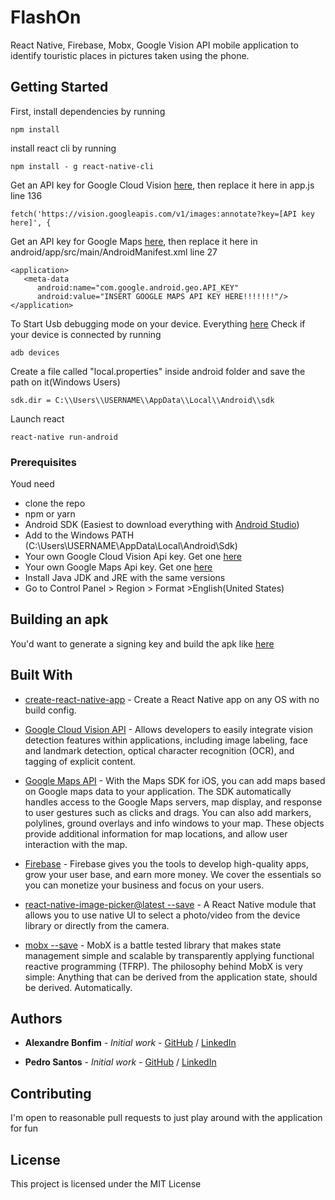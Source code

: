 # FlashOn

React Native, Firebase, Mobx, Google Vision API mobile application to identify touristic places in pictures taken using the phone.

## Getting Started

First, install dependencies by running
```
npm install
```
install react cli by running
```
npm install - g react-native-cli
```
Get an API key for Google Cloud Vision [here](https://console.cloud.google.com/apis/credentials), then replace it here in app.js line 136
```
fetch('https://vision.googleapis.com/v1/images:annotate?key=[API key here]', {
```
Get an API key for Google Maps [here](https://developers.google.com/maps/documentation/ios-sdk/get-api-key), then replace it here in android/app/src/main/AndroidManifest.xml line 27
```
<application>
   <meta-data
      android:name="com.google.android.geo.API_KEY"
      android:value="INSERT GOOGLE MAPS API KEY HERE!!!!!!!"/>
</application>
```

To Start Usb debugging mode on your device. Everything [here](https://www.verizonwireless.com/support/knowledge-base-203783/)
Check if your device is connected by running 
```
adb devices
```
Create a file called "local.properties" inside android folder and save the path on it(Windows Users)
```
sdk.dir = C:\\Users\\USERNAME\\AppData\\Local\\Android\\sdk
```
Launch react
```
react-native run-android
```

### Prerequisites

Youd need 
* clone the repo
* npm or yarn
* Android SDK (Easiest to download everything with [Android Studio](https://developer.android.com/studio/index.html)) 
* Add to the Windows PATH (C:\Users\USERNAME\AppData\Local\Android\Sdk)
* Your own Google Cloud Vision Api key. Get one [here](https://console.cloud.google.com/apis/credentials)
* Your own Google Maps Api key. Get one [here](https://developers.google.com/maps/documentation/ios-sdk/get-api-key)
* Install Java JDK and JRE with the same versions
* Go to Control Panel > Region > Format >English(United States)

## Building an apk

You'd want to generate a signing key and build the apk like [here](https://facebook.github.io/react-native/docs/signed-apk-android.html)

## Built With

* [create-react-native-app](https://github.com/react-community/create-react-native-app) - Create a React Native app on any OS with no build config.
* [Google Cloud Vision API](https://cloud.google.com/vision/) - Allows developers to easily integrate vision detection features within applications, including image labeling, face and landmark detection, optical character recognition (OCR), and tagging of explicit content.
* [Google Maps API](https://developers.google.com/maps/documentation/ios-sdk/get-api-key) - With the Maps SDK for iOS, you can add maps based on Google maps data to your application. The SDK automatically handles access to the Google Maps servers, map display, and response to user gestures such as clicks and drags. You can also add markers, polylines, ground overlays and info windows to your map. These objects provide additional information for map locations, and allow user interaction with the map.
* [Firebase](https://firebase.google.com/products/) - Firebase gives you the tools to develop high-quality apps, grow your user base, and earn more money. We cover the essentials so you can monetize your business and focus on your users.

* [react-native-image-picker@latest --save](https://github.com/lwansbrough/react-native-camera) - A React Native module that allows you to use native UI to select a photo/video from the device library or directly from the camera.
* [mobx --save](https://mobx.js.org/) - MobX is a battle tested library that makes state management simple and scalable by transparently applying functional reactive programming (TFRP). The philosophy behind MobX is very simple: Anything that can be derived from the application state, should be derived. Automatically.

## Authors

* **Alexandre Bonfim** - *Initial work* - [GitHub](https://github.com/AlexandreBonfim) / [LinkedIn](https://www.linkedin.com/in/alexandre-bonfim/)

* **Pedro Santos**     - *Initial work* - [GitHub](https://github.com/pedropaulo15) / [LinkedIn](https://www.linkedin.com/in/pedropmsantos/)


## Contributing

I'm open to reasonable pull requests to just play around with the application for fun


## License

This project is licensed under the MIT License 
